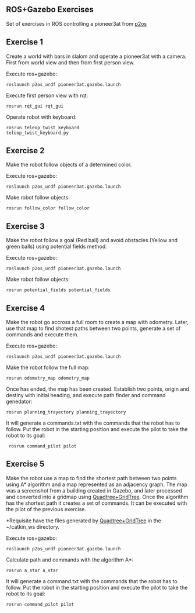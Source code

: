 ROS+Gazebo Exercises
-----------

Set of exercises in ROS controlling a pioneer3at from [p2os](https://github.com/allenh1/p2os)

Exercise 1
----------

Create a world with bars in slalom and operate a pioneer3at with a camera. First from world view and then from first person view.

Execute ros+gazebo:

<code>roslaunch p2os_urdf pioneer3at.gazebo.launch</code>

Execute first person view with rqt:

<code>rosrun rqt_gui rqt_gui</code>

Operate robot with keyboard:

<code>rosrun teleop_twist_keyboard teleop_twist_keyboard.py</code>

Exercise 2
----------

Make the robot follow objects of a determined color.

Execute ros+gazebo:

<code>roslaunch p2os_urdf pioneer3at.gazebo.launch</code>

Make robot follow objects:

<code>rosrun follow_color follow_color</code>

Exercise 3
----------

Make the robot follow a goal (Red ball) and avoid obstacles (Yellow and green balls) using potential fields method.

Execute ros+gazebo:

<code>roslaunch p2os_urdf pioneer3at.gazebo.launch</code>

Make robot follow objects:

<code>rosrun potential_fields potential_fields</code>

Exercise 4
----------

Make the robot go accross a full room to create a map with odometry. Later, use that map to find shotest paths between two points, generate a set of commands and execute them.

Execute ros+gazebo:

<code>roslaunch p2os_urdf pioneer3at.gazebo.launch</code>

Make the robot follow the full map:

<code>rosrun odometry_map odometry_map</code>

Once has ended, the map has been created. Establish two points, origin and destiny with initial heading, and execute path finder and command genedator:

<code>rosrun planning_trayectory planning_trayectory</code>

It will generate a commands.txt with the commands that the robot has to follow. Put the robot in the starting position and execute the pilot to take the robot to its goal:

<code> rosrun command_pilot pilot</code>

Exercise 5
----------

Make the robot use a map to find the shortest path between two points using A* algorithm and a map represented as an adjacency graph. The map was a screenshot from a building created in Gazebo, and later processed and converted into a gridmap using [Quadtree+GridTree](https://github.com/AlbertoCasasOrtiz/QuadTree-RegularGrid). Once the algorithm has the shortest path it creates a set of commands. It can be executed with the pilot of the previous exercise.

*Requisite have the files generated by [Quadtree+GridTree](https://github.com/AlbertoCasasOrtiz/QuadTree-RegularGrid) in the ~/catkin_ws directory.

Execute ros+gazebo:

<code>roslaunch p2os_urdf pioneer3at.gazebo.launch</code>

Calculate path and commands with the algorithm A*:

<code>rosrun a_star a_star</code>

It will generate a command.txt with the commands that the robot has to follow. Put the robot in the starting position and execute the pilot to take the robot to its goal:

<code>rosrun command_pilot pilot </code>
